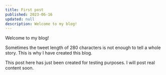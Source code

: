 ```yaml
---
title: First post
published: 2023-06-16
updated: null
description: Welcome to my blog!
---
```


Welcome to my blog!

Sometimes the tweet length of 280 characters is not enough to tell a whole story. This is why I have created this blog.

This post here has just been created for testing purposes. I will post real content soon.
